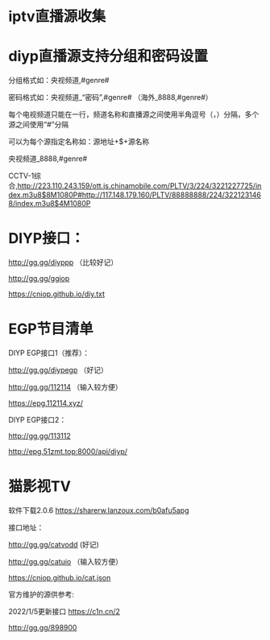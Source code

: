 # iptv直播源收集

# diyp直播源支持分组和密码设置

分组格式如：央视频道,#genre#

密码格式如：央视频道_“密码”,#genre# （海外_8888,#genre#）

每个电视频道只能在一行，频道名称和直播源之间使用半角逗号（，）分隔，多个源之间使用“#”分隔

可以为每个源指定名称如：源地址+$+源名称


央视频道_8888,#genre# 

CCTV-1综合,http://223.110.243.159/ott.js.chinamobile.com/PLTV/3/224/3221227725/index.m3u8$8M1080P#http://117.148.179.160/PLTV/88888888/224/3221231468/index.m3u8$4M1080P

# DIYP接口：

http://gg.gg/diyppp （比较好记）

http://gg.gg/ggiop

https://cniop.github.io/diy.txt






# EGP节目清单
DIYP EGP接口1（推荐）：

http://gg.gg/diypegp  （好记）

http://gg.gg/112114  （输入较方便）

https://epg.112114.xyz/

DIYP EGP接口2：



http://gg.gg/113112

http://epg.51zmt.top:8000/api/diyp/ 

# 猫影视TV
软件下载2.0.6
https://sharerw.lanzoux.com/b0afu5apg

接口地址：

http://gg.gg/catvodd  (好记)

http://gg.gg/catuio   （输入较方便）

https://cniop.github.io/cat.json

官方维护的源供参考:

2022/1/5更新接口
https://c1n.cn/2

http://gg.gg/898900

